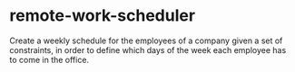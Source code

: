 # remote-work-scheduler
Create a weekly schedule for the employees of a company given a set of constraints, in order to define which days of the week each employee has to come in the office.
